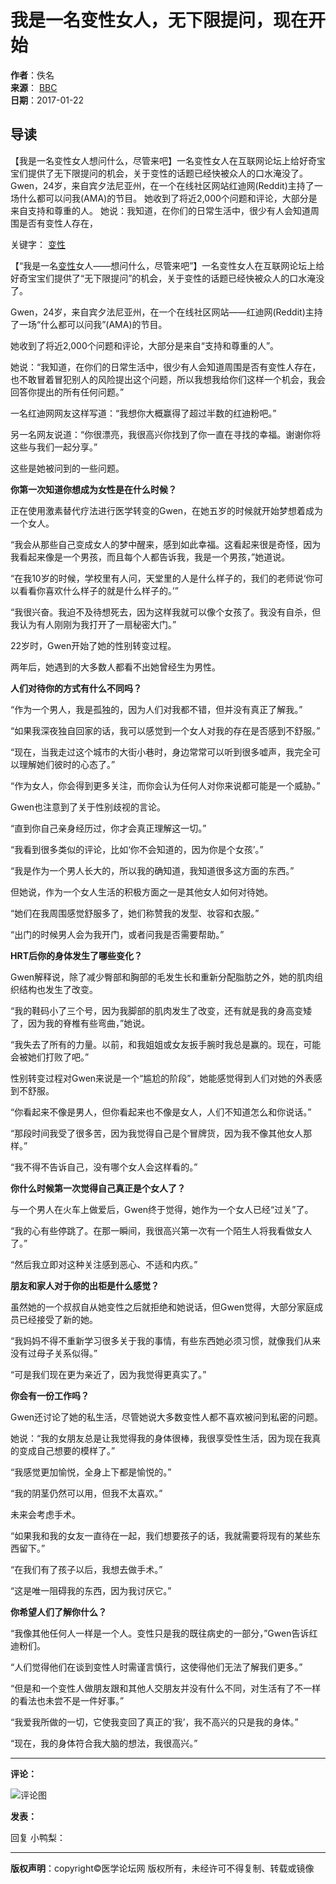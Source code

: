 # 我是一名变性女人，无下限提问，现在开始

**作者**：佚名  
**来源**： [BBC](http://www.bbc.com/news/)  
**日期**：2017-01-22  

## 导读

【我是一名变性女人想问什么，尽管来吧】一名变性女人在互联网论坛上给好奇宝宝们提供了无下限提问的机会，关于变性的话题已经快被众人的口水淹没了。 Gwen，24岁，来自宾夕法尼亚州，在一个在线社区网站红迪网(Reddit)主持了一场什么都可以问我(AMA)的节目。 她收到了将近2,000个问题和评论，大部分是来自支持和尊重的人。 她说：我知道，在你们的日常生活中，很少有人会知道周围是否有变性人存在， 

关键字：  [变性](https://www.cmt.com.cn/search/变性)

【“我是一名[变性](https://www.cmt.com.cn/Index/search?msg_key=变性)女人——想问什么，尽管来吧”】一名变性女人在互联网论坛上给好奇宝宝们提供了“无下限提问”的机会，关于变性的话题已经快被众人的口水淹没了。

Gwen，24岁，来自宾夕法尼亚州，在一个在线社区网站——红迪网(Reddit)主持了一场“什么都可以问我”(AMA)的节目。

她收到了将近2,000个问题和评论，大部分是来自“支持和尊重的人”。

她说：“我知道，在你们的日常生活中，很少有人会知道周围是否有变性人存在，也不敢冒着冒犯别人的风险提出这个问题，所以我想我给你们这样一个机会，我会回答你提出的所有任何问题。”

一名红迪网网友这样写道：“我想你大概赢得了超过半数的红迪粉吧。”

另一名网友说道：“你很漂亮，我很高兴你找到了你一直在寻找的幸福。谢谢你将这些与我们一起分享。”

这些是她被问到的一些问题。

**你第一次知道你想成为女性是在什么时候？**

正在使用激素替代疗法进行医学转变的Gwen，在她五岁的时候就开始梦想着成为一个女人。

“我会从那些自己变成女人的梦中醒来，感到如此幸福。这看起来很是奇怪，因为我看起来像是一个男孩，而且每个人都告诉我，我是一个男孩，”她道说。

“在我10岁的时候，学校里有人问，天堂里的人是什么样子的，我们的老师说‘你可以看看你喜欢什么样子的就是什么样子的。’”

“我很兴奋。我迫不及待想死去，因为这样我就可以像个女孩了。我没有自杀，但我认为有人刚刚为我打开了一扇秘密大门。”

22岁时，Gwen开始了她的性别转变过程。

两年后，她遇到的大多数人都看不出她曾经生为男性。

**人们对待你的方式有什么不同吗？**

“作为一个男人，我是孤独的，因为人们对我都不错，但并没有真正了解我。”

“如果我深夜独自回家的话，我可以感觉到一个女人对我的存在是否感到不舒服。”

“现在，当我走过这个城市的大街小巷时，身边常常可以听到很多嘘声，我完全可以理解她们彼时的心态了。”

“作为女人，你会得到更多关注，而你会认为任何人对你来说都可能是一个威胁。”

Gwen也注意到了关于性别歧视的言论。

“直到你自己亲身经历过，你才会真正理解这一切。”

“我看到很多类似的评论，比如‘你不会知道的，因为你是个女孩’。”

“我是作为一个男人长大的，所以我的确知道，我知道很多这方面的东西。”

但她说，作为一个女人生活的积极方面之一是其他女人如何对待她。

“她们在我周围感觉舒服多了，她们称赞我的发型、妆容和衣服。”

“出门的时候男人会为我开门，或者问我是否需要帮助。”

**HRT后你的身体发生了哪些变化？**

Gwen解释说，除了减少臀部和胸部的毛发生长和重新分配脂肪之外，她的肌肉组织结构也发生了改变。

“我的鞋码小了三个号，因为我脚部的肌肉发生了改变，还有就是我的身高变矮了，因为我的脊椎有些弯曲，”她说。

“我失去了所有的力量。以前，和我姐姐或女友扳手腕时我总是赢的。现在，可能会被她们打败了吧。”

性别转变过程对Gwen来说是一个“尴尬的阶段”，她能感觉得到人们对她的外表感到不舒服。

“你看起来不像是男人，但你看起来也不像是女人，人们不知道怎么和你说话。”

“那段时间我受了很多苦，因为我觉得自己是个冒牌货，因为我不像其他女人那样。”

“我不得不告诉自己，没有哪个女人会这样看的。”

**你什么时候第一次觉得自己真正是个女人了？**

与一个男人在火车上做爱后，Gwen终于觉得，她作为一个女人已经“过关”了。

“我的心有些停跳了。在那一瞬间，我很高兴第一次有一个陌生人将我看做女人了。”

“然后我立即对这种关注感到恶心、不适和内疚。”

**朋友和家人对于你的出柜是什么感觉？**

虽然她的一个叔叔自从她变性之后就拒绝和她说话，但Gwen觉得，大部分家庭成员已经接受了新的她。

“我妈妈不得不重新学习很多关于我的事情，有些东西她必须习惯，就像我们从来没有过母子关系似得。”

“可是我们现在更为亲近了，因为我觉得更真实了。”

**你会有一份工作吗？**

Gwen还讨论了她的私生活，尽管她说大多数变性人都不喜欢被问到私密的问题。

她说：“我的女朋友总是让我觉得我的身体很棒，我很享受性生活，因为现在我真的变成自己想要的模样了。”

“我感觉更加愉悦，全身上下都是愉悦的。”

“我的阴茎仍然可以用，但我不太喜欢。”

未来会考虑手术。

“如果我和我的女友一直待在一起，我们想要孩子的话，我就需要将现有的某些东西留下。”

“在我们有了孩子以后，我想去做手术。”

“这是唯一阻碍我的东西，因为我讨厌它。”

**你希望人们了解你什么？**

“我像其他任何人一样是一个人。变性只是我的既往病史的一部分，”Gwen告诉红迪粉们。

“人们觉得他们在谈到变性人时需谨言慎行，这使得他们无法了解我们更多。”

“但是和一个变性人做朋友跟和其他人交朋友并没有什么不同，对生活有了不一样的看法也未尝不是一件好事。”

“我爱我所做的一切，它使我变回了真正的‘我’，我不高兴的只是我的身体。”

“现在，我的身体符合我大脑的想法，我很高兴。”

---

**评论：** 

![评论图](https://www.cmt.com.cn/statics/sublist/images/tou.jpg)

**发表：**

回复 小鸭梨：

---

**版权声明**：copyright©医学论坛网 版权所有，未经许可不得复制、转载或镜像
<!-- tcd_original_link https://m.cmt.com.cn/detail/1282485.html -->
